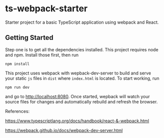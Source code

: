 # ts-webpack-starter
Starter project for a basic TypeScript application using webpack and React. 

## Getting Started ##

Step one is to get all the dependencies installed. This project requires
node and npm. Install those first, then run

    npm install

This project uses webpack with wepback-dev-server to build and serve your
static `js` files in `dist` where `index.html` is located. To start working,
run

    npm run dev

and go to <http://localhost:8080>. Once started, wepback will watch your
source files for changes and automatically rebuild and refresh the browser. 

References:

<https://www.typescriptlang.org/docs/handbook/react-&-webpack.html>

<https://webpack.github.io/docs/webpack-dev-server.html>
